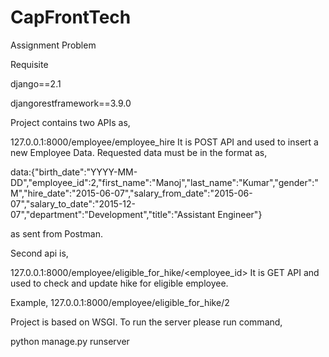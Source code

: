# CapFrontTech
Assignment Problem

Requisite

django==2.1

djangorestframework==3.9.0

Project contains two APIs as,

127.0.0.1:8000/employee/employee_hire
It is POST API and used to insert a new Employee Data. Requested data must be in the format as,

data:{"birth_date":"YYYY-MM-DD","employee_id":2,"first_name":"Manoj","last_name":"Kumar","gender":"M","hire_date":"2015-06-07","salary_from_date":"2015-06-07","salary_to_date":"2015-12-07","department":"Development","title":"Assistant Engineer"}

as sent from Postman.

Second api is,

127.0.0.1:8000/employee/eligible_for_hike/<employee_id>
It is GET API and used to check and update hike for eligible employee.

Example, 127.0.0.1:8000/employee/eligible_for_hike/2

Project is based on WSGI. To run the server please run command,

python manage.py runserver
